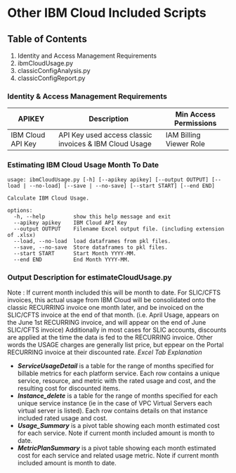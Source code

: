 # Other IBM Cloud Included Scripts

## Table of Contents
1. Identity and Access Management Requirements
3. ibmCloudUsage.py
4. classicConfigAnalysis.py
5. classicConfigReport.py

### Identity & Access Management Requirements
| APIKEY                                     | Description                                                     | Min Access Permissions
|--------------------------------------------|-----------------------------------------------------------------|----------------------
| IBM Cloud API Key                          | API Key used access classic invoices & IBM Cloud Usage          | IAM Billing Viewer Role


### Estimating IBM Cloud Usage Month To Date

```bazaar
usage: ibmCloudUsage.py [-h] [--apikey apikey] [--output OUTPUT] [--load | --no-load] [--save | --no-save] [--start START] [--end END]

Calculate IBM Cloud Usage.

options:
  -h, --help         show this help message and exit
  --apikey apikey    IBM Cloud API Key
  --output OUTPUT    Filename Excel output file. (including extension of .xlsx)
  --load, --no-load  load dataframes from pkl files.
  --save, --no-save  Store dataframes to pkl files.
  --start START      Start Month YYYY-MM.
  --end END          End Month YYYY-MM.

```
### Output Description for estimateCloudUsage.py
Note : If current month included this will be month to date.  For SLIC/CFTS invoices, this actual usage from IBM Cloud will be consolidated onto the classic RECURRING invoice
one month later, and be invoiced on the SLIC/CFTS invoice at the end of that month.  (i.e. April Usage, appears on the June 1st RECURRING invoice, and will
appear on the end of June SLIC/CFTS invoice)  Additionally in most cases for SLIC accounts, discounts are applied at the time the data is fed to the RECURRING
invoice.  Other words the USAGE charges are generally list price, but eppear on the Portal RECURRING invoice at their discounted rate.
*Excel Tab Explanation*
   - ***ServiceUsageDetail*** is a table for the range of months specified for billable metrics for each platform service.   Each row contains a unique service, resource, and metric with the rated usage and cost, and the resulting cost for discounted items.
   - ***Instance_delete*** is a table for the range of months specified for each unique service instance (ie in the case of VPC Virtual Servers each virtual server is listed).  Each row contains details on that instance included rated usage and cost.
   - ***Usage_Summary*** is a pivot table showing each month estimated cost for each service.  Note if current month included amount is month to date.
   - ***MetricPlanSummary*** is a pivot table showing each month estimated cost for each service and related usage metric.  Note if current month included amount is month to date.
